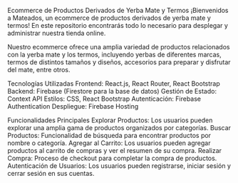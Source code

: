 Ecommerce de Productos Derivados de Yerba Mate y Termos
¡Bienvenidos a Mateados, un ecommerce de productos derivados de yerba mate y termos! En este repositorio encontrarás todo lo necesario para desplegar y administrar nuestra tienda online.

Nuestro ecommerce ofrece una amplia variedad de productos relacionados con la yerba mate y los termos, incluyendo yerbas de diferentes marcas, termos de distintos tamaños y diseños, accesorios para preparar y disfrutar del mate, entre otros.

Tecnologías Utilizadas
Frontend: React.js, React Router, React Bootstrap
Backend: Firebase (Firestore para la base de datos)
Gestión de Estado: Context API
Estilos: CSS, React Bootstrap
Autenticación: Firebase Authentication
Despliegue: Firebase Hosting

Funcionalidades Principales
Explorar Productos: Los usuarios pueden explorar una amplia gama de productos organizados por categorías.
Buscar Productos: Funcionalidad de búsqueda para encontrar productos por nombre o categoría.
Agregar al Carrito: Los usuarios pueden agregar productos al carrito de compras y ver el resumen de su compra.
Realizar Compra: Proceso de checkout para completar la compra de productos.
Autenticación de Usuarios: Los usuarios pueden registrarse, iniciar sesión y cerrar sesión en sus cuentas.
